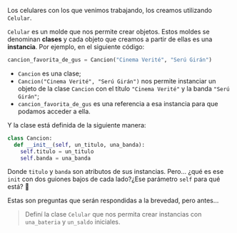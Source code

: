Los celulares con los que venimos trabajando, los creamos utilizando `Celular`. 

`Celular` es un molde que nos permite crear objetos. Estos moldes se denominan **clases** y cada objeto que creamos a partir de ellas es una **instancia**. Por ejemplo, en el siguiente código:

```python
cancion_favorita_de_gus = Cancion("Cinema Verité", "Serú Girán")
```

* `Cancion` es una clase;
* `Cancion("Cinema Verité", "Serú Girán")` nos permite instanciar un objeto de la clase `Cancion` con el título `"Cinema Verité"` y la banda `"Serú Girán"`; 
* `cancion_favorita_de_gus` es una referencia a esa instancia para que podamos acceder a ella.

Y la clase está definida de la siguiente manera:

```python
class Cancion:
  def __init__(self, un_titulo, una_banda):
    self.titulo = un_titulo
    self.banda = una_banda
```

Donde `titulo` y `banda` son atributos de sus instancias. Pero... ¿qué es ese `init` con dos guiones bajos de cada lado?¿Ese parámetro `self` para qué está? :thought_balloon:

Estas son preguntas que serán respondidas a la brevedad, pero antes… 

> Definí la clase `Celular` que nos permita crear instancias con `una_bateria` y `un_saldo` iniciales.